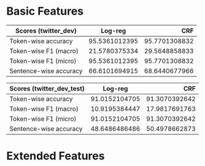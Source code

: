 # Basic Features

| Scores  (twitter_dev)   	| Log-reg       	| 	CRF   			|
| --------------------------|:-----------------:| -----------------:|
| Token-wise accuracy 		|	95.5361012395	| 	95.7701308832   |
| Token-wise F1 (macro) 	|	21.5780375334	|	29.5648858833   |
| Token-wise F1 (micro) 	|	95.5361012395	|	95.7701308832   |
| Sentence-wise accuracy 	|	66.6101694915	|	68.6440677966   |


| Scores  (twitter_dev_test)| Log-reg       	| 	CRF   			|
| --------------------------|:-----------------:| -----------------:|
| Token-wise accuracy 		|	91.0152104705	| 	91.3070392642	|
| Token-wise F1 (macro) 	|	10.9195384447	|	17.9817691763   |
| Token-wise F1 (micro) 	|	91.0152104705	|	91.3070392642   |
| Sentence-wise accuracy 	|	48.6486486486	|	50.4978662873   |

# Extended Features
